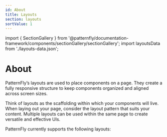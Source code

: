 ```yaml
---
id: About
title: Layouts
section: layouts
sortValue: 1
---
```


import { SectionGallery } from '@patternfly/documentation-framework/components/sectionGallery/sectionGallery';
import layoutsData from './layouts-data.json';

# About

PatternFly’s layouts are used to place components on a page. They create a fully responsive structure to keep components organized and aligned across screen sizes. 

Think of layouts as the scaffolding within which your components will live. When laying out your page, consider the layout pattern that suits your content. Multiple layouts can be used within the same page to create versatile and effective UIs. 

PatternFly currently supports the following layouts:

<SectionGallery
  section="layouts"
  galleryItemsData={layoutsData}
  placeholderText="Search layouts by name"
  includeSubsections={true}
  hasGridText={true}
  isFullWidth={false}
/>
